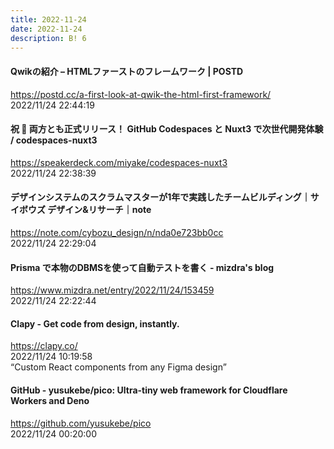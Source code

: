 ```yaml
---
title: 2022-11-24
date: 2022-11-24
description: B! 6
---
```


#### Qwikの紹介 – HTMLファーストのフレームワーク | POSTD
https://postd.cc/a-first-look-at-qwik-the-html-first-framework/<br>
2022/11/24 22:44:19<br>


#### 祝 🎉 両方とも正式リリース！ GitHub Codespaces と Nuxt3 で次世代開発体験 / codespaces-nuxt3
https://speakerdeck.com/miyake/codespaces-nuxt3<br>
2022/11/24 22:38:39<br>


#### デザインシステムのスクラムマスターが1年で実践したチームビルディング｜サイボウズ デザイン&リサーチ｜note
https://note.com/cybozu_design/n/nda0e723bb0cc<br>
2022/11/24 22:29:04<br>


#### Prisma で本物のDBMSを使って自動テストを書く - mizdra's blog
https://www.mizdra.net/entry/2022/11/24/153459<br>
2022/11/24 22:22:44<br>


#### Clapy - Get code from design, instantly.
https://clapy.co/<br>
2022/11/24 10:19:58<br>
“Custom React components from any Figma design”


#### GitHub - yusukebe/pico: Ultra-tiny web framework for Cloudflare Workers and Deno
https://github.com/yusukebe/pico<br>
2022/11/24 00:20:00<br>


